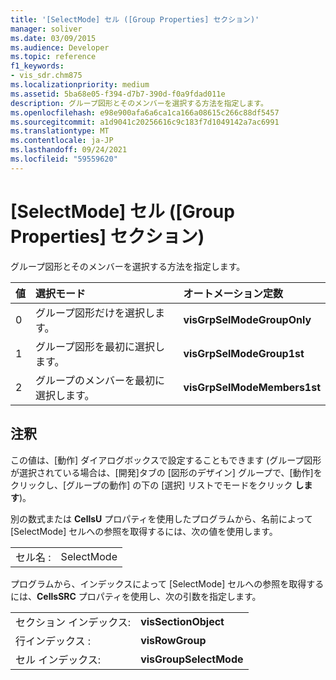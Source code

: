```yaml
---
title: '[SelectMode] セル ([Group Properties] セクション)'
manager: soliver
ms.date: 03/09/2015
ms.audience: Developer
ms.topic: reference
f1_keywords:
- vis_sdr.chm875
ms.localizationpriority: medium
ms.assetid: 5ba68e05-f394-d7b7-390d-f0a9fdad011e
description: グループ図形とそのメンバーを選択する方法を指定します。
ms.openlocfilehash: e98e900afa6a6ca1ca166a08615c266c88df5457
ms.sourcegitcommit: a1d9041c20256616c9c183f7d1049142a7ac6991
ms.translationtype: MT
ms.contentlocale: ja-JP
ms.lasthandoff: 09/24/2021
ms.locfileid: "59559620"
---
```

# <a name="selectmode-cell-group-properties-section"></a>[SelectMode] セル ([Group Properties] セクション)

グループ図形とそのメンバーを選択する方法を指定します。
  
|**値**|**選択モード**|**オートメーション定数**|
|:-----|:-----|:-----|
|0  <br/> |グループ図形だけを選択します。  <br/> |**visGrpSelModeGroupOnly** <br/> |
|1  <br/> |グループ図形を最初に選択します。  <br/> |**visGrpSelModeGroup1st** <br/> |
|2  <br/> |グループのメンバーを最初に選択します。  <br/> |**visGrpSelModeMembers1st** <br/> |
   
## <a name="remarks"></a>注釈

この値は、[動作] ダイアログボックスで設定することもできます (グループ図形が選択されている場合は、[開発]タブの [図形のデザイン] グループで、[動作]をクリックし、[グループの動作] の下の [選択] リストでモードをクリック **します**)。 [](run-in-developer-mode-display-the-developer-tab.md)  
  
別の数式または **CellsU** プロパティを使用したプログラムから、名前によって [SelectMode] セルへの参照を取得するには、次の値を使用します。 
  
|||
|:-----|:-----|
|セル名 :  <br/> |SelectMode  <br/> |
   
プログラムから、インデックスによって [SelectMode] セルへの参照を取得するには、**CellsSRC** プロパティを使用し、次の引数を指定します。 
  
|||
|:-----|:-----|
|セクション インデックス:  <br/> |**visSectionObject** <br/> |
|行インデックス :  <br/> |**visRowGroup** <br/> |
|セル インデックス:  <br/> |**visGroupSelectMode** <br/> |
   

